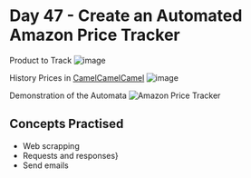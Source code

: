 # Day 47 - Create an Automated Amazon Price Tracker

Product to Track
![image](https://github.com/laurasmendozad/100-Days-Of-Code-Python/assets/58611097/598980f4-d75b-4562-8241-c1e566445255)

History Prices in [CamelCamelCamel](https://camelcamelcamel.com/)
![image](https://github.com/laurasmendozad/100-Days-Of-Code-Python/assets/58611097/1e316990-b1bc-4cc2-b9db-bf399d45cd61)

Demonstration of the Automata
![Amazon Price Tracker](https://github.com/laurasmendozad/100-Days-Of-Code-Python/assets/58611097/8ac6cff3-80fd-4090-a690-14a9ca57b9c8)


## Concepts Practised

- Web scrapping
- Requests and responses}
- Send emails
